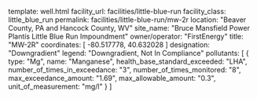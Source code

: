 template: well.html
facility_url: facilities/little-blue-run
facility_class: little_blue_run
permalink: facilities/little-blue-run/mw-2r
location: "Beaver County, PA and Hancock County, WV"
site_name: "Bruce Mansfield Power Plantís Little Blue Run Impoundment"
owner/operator: "FirstEnergy"
title: "MW-2R"
coordinates: [
  -80.517778,
  40.632028
]
designation: "Downgradient"
legend: "Downgradient, Not In Compliance"
pollutants: [
  {
  type: "Mg",
  name: "Manganese",
  health_base_standard_exceeded: "LHA",
  number_of_times_in_exceedance: "3",
  number_of_times_monitored: "8",
  max_exceedance_amount: "1.69",
  max_allowable_amount: "0.3",
  unit_of_measurement: "mg/l"
  }
]
